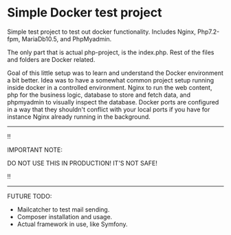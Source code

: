 # Simple Docker test project

Simple test project to test out docker functionality. Includes Nginx, Php7.2-fpm, MariaDb10.5, and PhpMyadmin.

The only part that is actual php-project, is the index.php. Rest of the files and folders are Docker related.

Goal of this little setup was to learn and understand the Docker environment a bit better. Idea was to have a somewhat common project setup running inside docker in a controlled environment. Nginx to run the web content, php for the business logic, database to store and fetch data, and phpmyadmin to visually inspect the database.
Docker ports are configured in a way that they shouldn't conflict with your local ports if you have for instance Nginx already running in the background.

---

:bangbang:

IMPORTANT NOTE:

DO NOT USE THIS IN PRODUCTION! IT'S NOT SAFE!

:bangbang:

---

FUTURE TODO:
- Mailcatcher to test mail sending.
- Composer installation and usage.
- Actual framework in use, like Symfony.
